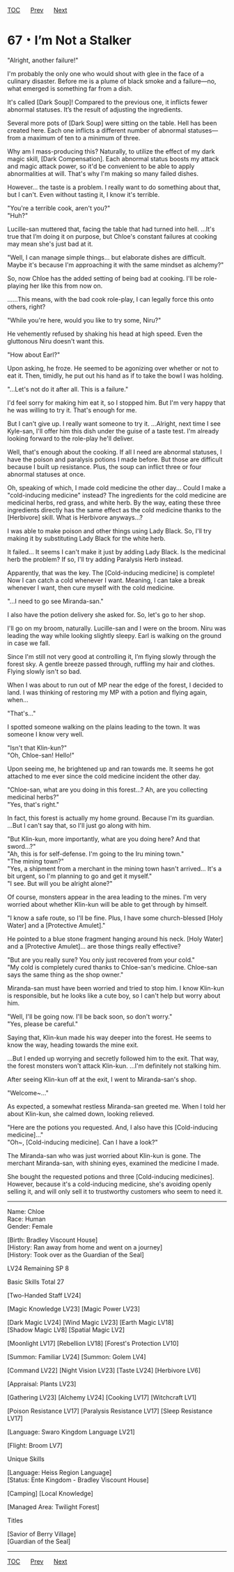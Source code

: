 [TOC](../readme.md)&nbsp;&nbsp;&nbsp;&nbsp;&nbsp;&nbsp;[Prev](Section0066.md)&nbsp;&nbsp;&nbsp;&nbsp;&nbsp;&nbsp;[Next](Section0068.md)



# 67・I’m Not a Stalker

"Alright, another failure!"  
  
I'm probably the only one who would shout with glee in the face of a
culinary disaster. Before me is a plume of black smoke and a failure—no,
what emerged is something far from a dish.  
  
It's called \[Dark Soup\]! Compared to the previous one, it inflicts
fewer abnormal statuses. It’s the result of adjusting the ingredients.  
  
Several more pots of \[Dark Soup\] were sitting on the table. Hell has
been created here. Each one inflicts a different number of abnormal
statuses—from a maximum of ten to a minimum of three.  
  
Why am I mass-producing this? Naturally, to utilize the effect of my
dark magic skill, \[Dark Compensation\]. Each abnormal status boosts my
attack and magic attack power, so it'd be convenient to be able to apply
abnormalities at will. That's why I'm making so many failed dishes.  
  
However… the taste is a problem. I really want to do something about
that, but I can't. Even without tasting it, I know it's terrible.  
  
"You're a terrible cook, aren't you?"  
"Huh?"  
  
Lucille-san muttered that, facing the table that had turned into hell.
...It's true that I’m doing it on purpose, but Chloe's constant failures
at cooking may mean she's just bad at it.  
  
"Well, I can manage simple things... but elaborate dishes are difficult.
Maybe it's because I'm approaching it with the same mindset as
alchemy?"  
  
So, now Chloe has the added setting of being bad at cooking. I'll be
role-playing her like this from now on.  
  
……This means, with the bad cook role-play, I can legally force this onto
others, right?  
  
"While you're here, would you like to try some, Niru?"  
  
He vehemently refused by shaking his head at high speed. Even the
gluttonous Niru doesn't want this.  
  
"How about Earl?"  
  
Upon asking, he froze. He seemed to be agonizing over whether or not to
eat it. Then, timidly, he put out his hand as if to take the bowl I was
holding.  
  
"...Let's not do it after all. This is a failure."  
  
I'd feel sorry for making him eat it, so I stopped him. But I'm very
happy that he was willing to try it. That's enough for me.  
  
But I can't give up. I really want someone to try it. …Alright, next
time I see Kyle-san, I'll offer him this dish under the guise of a taste
test. I'm already looking forward to the role-play he'll deliver.  
  
Well, that's enough about the cooking. If all I need are abnormal
statuses, I have the poison and paralysis potions I made before. But
those are difficult because I built up resistance. Plus, the soup can
inflict three or four abnormal statuses at once.  
  
Oh, speaking of which, I made cold medicine the other day... Could I
make a "cold-inducing medicine" instead? The ingredients for the cold
medicine are medicinal herbs, red grass, and white herb. By the way,
eating these three ingredients directly has the same effect as the cold
medicine thanks to the \[Herbivore\] skill. What is Herbivore
anyways...?  
  
I was able to make poison and other things using Lady Black. So, I'll
try making it by substituting Lady Black for the white herb.  
  
It failed... It seems I can't make it just by adding Lady Black. Is the
medicinal herb the problem? If so, I'll try adding Paralysis Herb
instead.  
  
Apparently, that was the key. The \[Cold-inducing medicine\] is
complete! Now I can catch a cold whenever I want. Meaning, I can take a
break whenever I want, then cure myself with the cold medicine.  
  
"...I need to go see Miranda-san."  
  
I also have the potion delivery she asked for. So, let's go to her
shop.  
  
I'll go on my broom, naturally. Lucille-san and I were on the broom.
Niru was leading the way while looking slightly sleepy. Earl is walking
on the ground in case we fall.  
  
Since I'm still not very good at controlling it, I’m flying slowly
through the forest sky. A gentle breeze passed through, ruffling my hair
and clothes. Flying slowly isn't so bad.  
  
When I was about to run out of MP near the edge of the forest, I decided
to land. I was thinking of restoring my MP with a potion and flying
again, when…  
  
"That's…"  
  
I spotted someone walking on the plains leading to the town. It was
someone I know very well.  
  
"Isn't that Klin-kun?"  
"Oh, Chloe-san! Hello!"  
  
Upon seeing me, he brightened up and ran towards me. It seems he got
attached to me ever since the cold medicine incident the other day.  
  
"Chloe-san, what are you doing in this forest...? Ah, are you collecting
medicinal herbs?"  
"Yes, that's right."  
  
In fact, this forest is actually my home ground. Because I'm its
guardian.  
...But I can't say that, so I'll just go along with him.  
  
"But Klin-kun, more importantly, what are you doing here? And that
sword...?"  
"Ah, this is for self-defense. I'm going to the Iru mining town."  
"The mining town?"  
"Yes, a shipment from a merchant in the mining town hasn't arrived...
It's a bit urgent, so I'm planning to go and get it myself."  
"I see. But will you be alright alone?"  
  
Of course, monsters appear in the area leading to the mines. I'm very
worried about whether Klin-kun will be able to get through by himself.  
  
"I know a safe route, so I'll be fine. Plus, I have some church-blessed
\[Holy Water\] and a \[Protective Amulet\]."  
  
He pointed to a blue stone fragment hanging around his neck. \[Holy
Water\] and a \[Protective Amulet\]… are those things really
effective?  
  
"But are you really sure? You only just recovered from your cold."  
"My cold is completely cured thanks to Chloe-san's medicine. Chloe-san
says the same thing as the shop owner."  
  
Miranda-san must have been worried and tried to stop him. I know
Klin-kun is responsible, but he looks like a cute boy, so I can't help
but worry about him.  
  
"Well, I'll be going now. I'll be back soon, so don't worry."  
"Yes, please be careful."  
  
Saying that, Klin-kun made his way deeper into the forest. He seems to
know the way, heading towards the mine exit.  
  
…But I ended up worrying and secretly followed him to the exit. That
way, the forest monsters won't attack Klin-kun. …I'm definitely not
stalking him.  
  
After seeing Klin-kun off at the exit, I went to Miranda-san's shop.  
  
"Welcome~…"  
  
As expected, a somewhat restless Miranda-san greeted me. When I told her
about Klin-kun, she calmed down, looking relieved.  
  
"Here are the potions you requested. And, I also have this
\[Cold-inducing medicine\]..."  
"Oh~, \[Cold-inducing medicine\]. Can I have a look?"  
  
The Miranda-san who was just worried about Klin-kun is gone. The
merchant Miranda-san, with shining eyes, examined the medicine I made.  
  
She bought the requested potions and three \[Cold-inducing medicines\].
However, because it's a cold-inducing medicine, she's avoiding openly
selling it, and will only sell it to trustworthy customers who seem to
need it.  
  
  

------------------------------------------------------------------------

  
Name: Chloe  
Race: Human  
Gender: Female  
  
\[Birth: Bradley Viscount House\]  
\[History: Ran away from home and went on a journey\]  
\[History: Took over as the Guardian of the Seal\]  
  
LV24 Remaining SP 8  
  
Basic Skills Total 27  
  
\[Two-Handed Staff LV24\]  
  
\[Magic Knowledge LV23\] \[Magic Power LV23\]  
  
\[Dark Magic LV24\] \[Wind Magic LV23\] \[Earth Magic LV18\]  
\[Shadow Magic LV8\] \[Spatial Magic LV2\]  
  
\[Moonlight LV17\] \[Rebellion LV18\] \[Forest's Protection LV10\]  
  
\[Summon: Familiar LV24\] \[Summon: Golem LV4\]  
  
\[Command LV22\] \[Night Vision LV23\] \[Taste LV24\] \[Herbivore
LV6\]  
  
\[Appraisal: Plants LV23\]  
  
\[Gathering LV23\] \[Alchemy LV24\] \[Cooking LV17\] \[Witchcraft
LV1\]  
  
\[Poison Resistance LV17\] \[Paralysis Resistance LV17\] \[Sleep
Resistance LV17\]  
  
\[Language: Swaro Kingdom Language LV21\]  
  
\[Flight: Broom LV7\]  
  
  
Unique Skills  
  
\[Language: Heiss Region Language\]  
\[Status: Ente Kingdom - Bradley Viscount House\]  
  
\[Camping\] \[Local Knowledge\]  
  
\[Managed Area: Twilight Forest\]  
  
  
Titles  
  
\[Savior of Berry Village\]  
\[Guardian of the Seal\]  
  
  
  


---
[TOC](../readme.md)&nbsp;&nbsp;&nbsp;&nbsp;&nbsp;&nbsp;[Prev](Section0066.md)&nbsp;&nbsp;&nbsp;&nbsp;&nbsp;&nbsp;[Next](Section0068.md)

